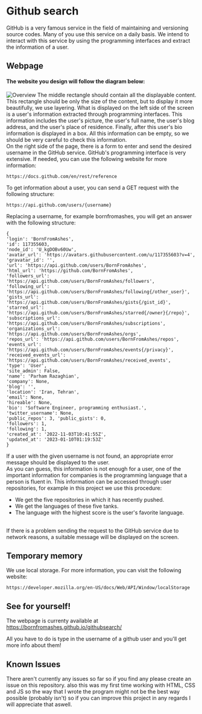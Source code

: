 # Github search

GitHub is a very famous service in the field of maintaining and versioning source codes. Many of you use this service on a daily basis. We intend to interact with this service by using the programming interfaces and extract the information of a user.

## Webpage
#### The website you design will follow the diagram below:<br>
![Overview](https://user-images.githubusercontent.com/117355603/215463993-30f7d72d-1d5f-431d-bfad-363819039a50.jpg)
The middle rectangle should contain all the displayable content. This rectangle should be only the size of the content, but to display it more beautifully, we use layering. What is displayed on the left side of the screen is a user's information extracted through programming interfaces. This information includes the user's picture, the user's full name, the user's blog address, and the user's place of residence. Finally, after this user's bio information is displayed in a box. All this information can be empty, so we should be very careful to check this information.<br>
On the right side of the page, there is a form to enter and send the desired username in the GitHub service. GitHub's programming interface is very extensive. If needed, you can use the following website for more information: 

```
https://docs.github.com/en/rest/reference
```
To get information about a user, you can send a GET request with the following structure:

```
https://api.github.com/users/{username}
```

Replacing a username, for example bornfromashes, you will get an answer with the following structure:

```
{
'login': 'BornFromAshes',
'id': 117355603, 
'node_id': 'U_kgDOBv60Uw', 
'avatar_url': 'https://avatars.githubusercontent.com/u/117355603?v=4', 
'gravatar_id': '', 
'url': 'https://api.github.com/users/BornFromAshes', 
'html_url': 'https://github.com/BornFromAshes', 
'followers_url': 'https://api.github.com/users/BornFromAshes/followers', 
'following_url': 'https://api.github.com/users/BornFromAshes/following{/other_user}', 
'gists_url': 'https://api.github.com/users/BornFromAshes/gists{/gist_id}', 
'starred_url': 'https://api.github.com/users/BornFromAshes/starred{/owner}{/repo}', 
'subscriptions_url': 'https://api.github.com/users/BornFromAshes/subscriptions', 
'organizations_url': 'https://api.github.com/users/BornFromAshes/orgs', 
'repos_url': 'https://api.github.com/users/BornFromAshes/repos', 
'events_url': 'https://api.github.com/users/BornFromAshes/events{/privacy}', 
'received_events_url': 'https://api.github.com/users/BornFromAshes/received_events', 
'type': 'User', 
'site_admin': False, 
'name': 'Parham Razaghian', 
'company': None, 
'blog': '', 
'location': 'Iran, Tehran', 
'email': None, 
'hireable': None, 
'bio': 'Software Engineer, programming enthusiast.', 
'twitter_username': None, 
'public_repos': 3, 'public_gists': 0, 
'followers': 1, 
'following': 1, 
'created_at': '2022-11-03T10:41:55Z', 
'updated_at': '2023-01-10T01:19:53Z'
}
```
If a user with the given username is not found, an appropriate error message should be displayed to the user.<br>
As you can guess, this information is not enough for a user, one of the important information for companies is the programming language that a person is fluent in. This information can be accessed through user repositories, for example in this project we use this procedure:
- We get the five repositories in which it has recently pushed.
- We get the languages of these five tanks.
- The language with the highest score is the user's favorite language.

<br> 
If there is a problem sending the request to the GitHub service due to network reasons, a suitable message will be displayed on the screen.

## Temporary memory
We use local storage. For more information, you can visit the following website:

```
https://developer.mozilla.org/en-US/docs/Web/API/Window/localStorage
```

## See for yourself!

The webpage is currenty available at https://bornfromashes.github.io/githubsearch/

All you have to do is type in the username of a github user and you'll get more info about them!

## Known Issues

There aren't currently any issues so far so if you find any please create an issue on this repository.
also this was my first time working with HTML, CSS and JS so the way that I wrote the program might not be the best way possible (probably isn't) so if you can improve this project in any regards I will appreciate that aswell.
